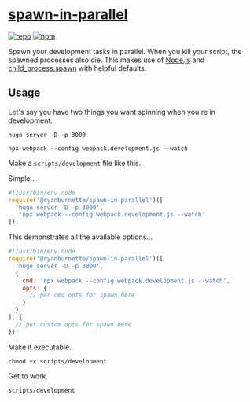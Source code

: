# [spawn-in-parallel][1]

[![repo](https://img.shields.io/badge/repository-Github-black.svg?style=flat-square)](https://github.com/ryanburnette/spawn-in-parallel) [![npm](https://img.shields.io/badge/package-NPM-green.svg?style=flat-square)](https://www.npmjs.com/package/@ryanburnette/spawn-in-parallel)

Spawn your development tasks in parallel. When you kill your script, the
spawned processes also die. This makes use of [Node.js][2] and
[child_process.spawn][3] with helpful defaults.

## Usage

Let's say you have two things you want spinning when you're in development.

```
hugo server -D -p 3000
```

```
npx webpack --config webpack.development.js --watch
```

Make a `scripts/development` file like this.

Simple...

```js
#!/usr/bin/env node
require('@ryanburnette/spawn-in-parallel')([
  'hugo server -D -p 3000',
   'npx webpack --config webpack.development.js --watch'
]);
```

This demonstrates all the available options...

```js
#!/usr/bin/env node
require('@ryanburnette/spawn-in-parallel')([
  'hugo server -D -p 3000',
  {
    cmd: 'npx webpack --config webpack.development.js --watch',
    opts: {
      // per cmd opts for spawn here
    }
  } 
], {
  // put custom opts for spawn here
});
```

Make it executable.

```
chmod +x scripts/development
```

Get to work.

```
scripts/development
```

[1]: https://github.com/ryanburnette/spawn-in-parallel
[2]: https://nodejs.org
[3]: https://nodejs.org/dist/latest-v12.x/docs/api/child_process.html#child_process_child_process_spawn_command_args_options

